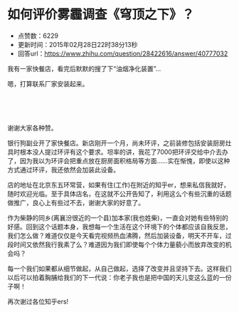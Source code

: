 # 如何评价雾霾调查《穹顶之下》？
- 点赞数：6229
- 更新时间：2015年02月28日22时38分13秒
- 回答url：https://www.zhihu.com/question/28422616/answer/40777032
<body>
 <p data-pid="9jsW7j5o">我有一家快餐店，看完后默默的搜了下“油烟净化装置”…</p>
 <p data-pid="2YgF0ulT">嗯，打算联系厂家安装起来。</p>
 <br>
 <br>
 <br>
 <p data-pid="M_JyEJHx">谢谢大家各种赞。</p>
 <p data-pid="te_ZbRhd">银行狗副业开了家快餐店。新店刚开一个月，尚未环评，之前装修包括安装厨房灶具时根本没人提过环评有这个要求。坦率的讲，我花了7000把环评交给中介去办了，因为我以为环评会把重点放在厨房面积格局等方面……实在惭愧，即使以这种方式通过环评，我还依然会加装此设备。</p>
 <p data-pid="6RwTD39i">店的地址在北京东五环常营，如果有住(工作)在附近的知乎er，想来私信我就好，随时欢迎光临。至于具体店名，在这就不公开告知了，利用这么个有些沉重的话题做推广，良心上有些过不去，谢谢大家的好意了。</p>
 <p data-pid="qRu8s2Hr">作为柴静的同乡(离襄汾很近的一个县)加本家(我也姓柴)，一直会对她有些特别的好感。回到这个话题本身，我想每一个生活在这个环境下的个体都应该自我反思，我们怎么做？难道仅仅是今天看完视频热血沸腾，然后加装设备，明天不开车，过段时间又依然我行我素了么？难道因为我们即使每个个体力量藐小而放弃改变的机会吗？</p>
 <p data-pid="rFJFfp80">每一个我们如果都从细节做起，从自己做起，选择了改变并且坚持下去。这样我们以后可以拍着胸脯给我们的下一代说：你老子我也是把中国的天儿变这么蓝的一份子啊！</p>
 <p data-pid="B27GZ22C">再次谢过各位知乎ers!</p>
</body>